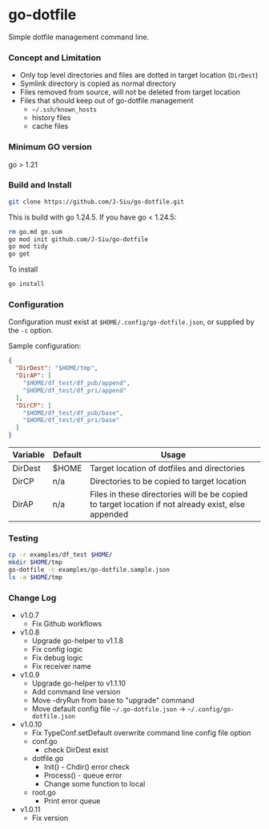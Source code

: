 # go-dotfile

Simple dotfile management command line.

### Concept and Limitation

- Only top level directories and files are dotted in target location (`DirDest`)
- Symlink directory is copied as normal directory
- Files removed from source, will not be deleted from target location
- Files that should keep out of go-dotfile management
  - `~/.ssh/known_hosts`
  - history files
  - cache files

### Minimum GO version

go > 1.21

### Build and Install

```sh
git clone https://github.com/J-Siu/go-dotfile.git
```

This is build with go 1.24.5. If you have go < 1.24.5:

```sh
rm go.md go.sum
go mod init github.com/J-Siu/go-dotfile
go mod tidy
go get
```

To install

```sh
go install
```

### Configuration

Configuration must exist at `$HOME/.config/go-dotfile.json`, or supplied by the `-c` option.

Sample configuration:

```json
{
  "DirDest": "$HOME/tmp",
  "DirAP": [
    "$HOME/df_test/df_pub/append",
    "$HOME/df_test/df_pri/append"
  ],
  "DirCP": [
    "$HOME/df_test/df_pub/base",
    "$HOME/df_test/df_pri/base"
  ]
}
```

Variable|Default|Usage
--|--|--
DirDest|$HOME|Target location of dotfiles and directories
DirCP|n/a|Directories to be copied to target location
DirAP|n/a|Files in these directories will be be copied to target location if not already exist, else appended

### Testing

```sh
cp -r examples/df_test $HOME/
mkdir $HOME/tmp
go-dotfile -c examples/go-dotfile.sample.json
ls -a $HOME/tmp
```

### Change Log

- v1.0.7
  - Fix Github workflows
- v1.0.8
  - Upgrade go-helper to v1.1.8
  - Fix config logic
  - Fix debug logic
  - Fix receiver name
- v1.0.9
  - Upgrade go-helper to v1.1.10
  - Add command line version
  - Move -dryRun from base to "upgrade" command
  - Move default config file `~/.go-dotfile.json` -> `~/.config/go-dotfile.json`
- v1.0.10
  - Fix TypeConf.setDefault overwrite command line config file option
  - conf.go
    - check DirDest exist
  - dotfile.go
    - Init() - Chdir() error check
    - Process() - queue error
    - Change some function to local
  - root.go
    - Print error queue
- v1.0.11
  - Fix version